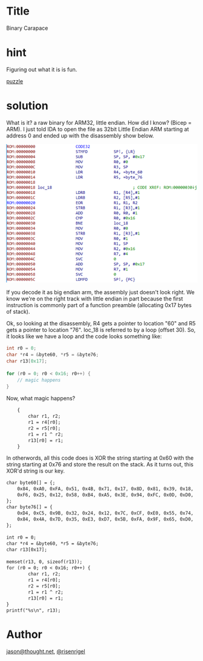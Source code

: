 
# Title

Binary Carapace

# hint

Figuring out what it is is fun.

[puzzle](puzzle)

# solution

What is it? a raw binary for ARM32, little endian. How did I know? (Bicep = ARM).
I just told IDA to open the file as 32bit Little Endian ARM
starting at address 0 and ended up with the disassembly show below.

![disass](disass.png)

If you decode it as big endian arm, the assembly just doesn't look right. We know we're on the right track with
little endian in part because the first instruction is commonly part of a function preamble (allocating 0x17 bytes of stack).

Ok, so looking at the disassembly, R4 gets a pointer to location "60" and R5 gets a pointer to location "76".
loc_18 is referred to by a loop (offset 30). So, it looks like we have a loop and the code looks something like:

```c
int r0 = 0;
char *r4 = &byte60, *r5 = &byte76;
char r13[0x17];

for (r0 = 0; r0 < 0x16; r0++) {
    // magic happens
}
```

Now, what magic happens?

```
    {
        char r1, r2;
        r1 = r4[r0];
        r2 = r5[r0];
        r1 = r1 ^ r2;
        r13[r0] = r1;
    }
```

In otherwords, all this code does is XOR the string starting at 0x60 with the string starting at 0x76 and store the result on the stack. As it turns out, this XOR'd string is our key.

```
char byte60[] = {;
    0x84, 0xA0, 0xFA, 0x51, 0x4B, 0x71, 0x17, 0x8D, 0x81, 0x39, 0x18,
    0xF6, 0x25, 0x12, 0x58, 0xB4, 0xA5, 0x3E, 0x94, 0xFC, 0x0D, 0xD0,
};
char byte76[] = {
    0xD4, 0xC5, 0x9B, 0x32, 0x24, 0x12, 0x7C, 0xCF, 0xE0, 0x55, 0x74, 
    0x84, 0x4A, 0x7D, 0x35, 0xE3, 0xD7, 0x5B, 0xFA, 0x9F, 0x65, 0xD0, 
};

int r0 = 0;
char *r4 = &byte60, *r5 = &byte76;
char r13[0x17];

memset(r13, 0, sizeof(r13));
for (r0 = 0; r0 < 0x16; r0++) {
        char r1, r2;
        r1 = r4[r0];
        r2 = r5[r0];
        r1 = r1 ^ r2;
        r13[r0] = r1;
}
printf("%s\n", r13);
```

# Author

[jason@thought.net](mailto:jason@thought.net), [@risenrigel](https://twitter.com/risenrigel)
